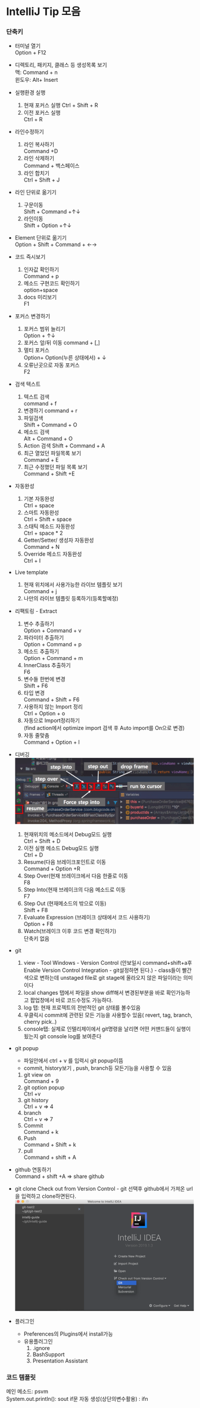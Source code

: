 # IntelliJ Tip 모음
### 단축키
- 터미널 열기  
	Option + F12  
- 디렉토리, 패키지, 클래스 등 생성목록 보기  
   맥: Command + n  
   윈도우: Alt+ Insert  
- 실행환경 실행  
  1. 현재 포커스 실행 
    Ctrl + Shift + R  
  2. 이전 포커스 실행  
    Ctrl + R      
- 라인수정하기 
  1. 라인 복사하기  
    Command +D      
  2. 라인 삭제하기  
    Command + 백스페이스         
  3. 라인 합치기  
    Ctrl + Shift + J      
- 라인 단위로 옮기기  
  1. 구문이동  
  	Shift + Command +↑↓  	
  2. 라인이동  
  	Shift + Option +↑↓  
- Element 단위로 옮기기  
	Option + Shift + Command + ←→  	
- 코드 즉시보기  
	1. 인자값 확인하기  
		Command + p  
	2. 메소드 구현코드 확인하기  
		option+space  
	3. docs 미리보기  
		F1  
- 포커스 변경하기  
	1. 포커스 범위 늘리기  
		 Option + ↑↓  
	2. 포커스 앞/뒤 이동
		command + [,]  
	3. 멀티 포커스  
		Option+ Option(누른 상태에서) + ↓  
	4. 오류난곳으로 자동 포커스  
		F2  
- 검색 텍스트  
	1. 텍스트 검색  
		command + f  
	2. 변경하기
		command + r  
	3. 파일검색  
		Shift + Command + O
	4. 메소드 검색  
		Alt + Command + O  
	5. Action 검색
		Shift + Command + A  
	6. 최근 열었던 파일목록 보기  
		Command + E  
	7. 최근 수정했던 파일 목록 보기  
		Command + Shift +E  
- 자동완성
	1. 기본 자동완성  
		Ctrl + space  
	2. 스마트 자동완성  
		Ctrl + Shift + space  
	3. 스태틱 메소드 자동완성  
		Ctrl + space * 2  
	4. Getter/Setter/ 생성자 자동완성  
		Command + N  
	5. Override 메소드 자동완성  
		Ctrl + I  
- Live template
	1. 현재 위치에서 사용가능한 라이브 템플릿 보기  
		Command + j    
	2. 나만의 라이브 템플릿 등록하기(등록할예정)  
	
- 리팩토링 - Extract  
	1. 변수 추출하기  
		Option + Command + v  
	2. 파라미터 추출하기  
		Option + Command + p  
	3. 메소드 추출하기  
		Option + Command + m  
 	4. InnerClass 추출하기  
		F6  
	5. 변수들 한번에 변경  
		Shift + F6  
	6. 타입 변경  
		Command + Shift + F6  
	7. 사용하지 않는 Import 정리  
		Ctrl + Option + o  
	8. 자동으로 Import정리하기  
		(find action에서 optimize import 검색 후 Auto import를 On으로 변경)  
	9. 자동 줄맞춤  
		Command + Option + l  
		
- 디버깅  
![디버그이미지](https://github.com/yangseungin/intellijTip/blob/master/images/%EB%94%94%EB%B2%84%EA%B9%85.png)
    
	1. 현재위치의 메소드에서 Debug모드 실행  
		Ctrl + Shift + D  
	2. 이전 실행 메소드 Debug모드 실행  
		Ctrl + D  
	3. Resume(다음 브레이크포인트로 이동  
		Command + Option +R  
	4. Step Over(현재 브레이크에서 다음 한줄로 이동  
		F8  
	5. Step Into(현재 브레이크의 다음 메소드로 이동  
		F7  
	6. Step Out (현재메소드의 밖으로 이동)  
		Shift + F8  
	7. Evaluate Expression (브레이크 상태에서 코드 사용하기)  
		Option + F8  
	8. Watch(브레이크 이후 코드 변경 확인하기)  
		단축키 없음  

- git  
	1. view - Tool Windows - Version Control (안보일시 command+shift+a후 Enable Version Control Integration - git설정하면 된다.)  		- class들이 빨간색으로 변하는데 unstaged file로 git stage에 올라오지 않은 파일이라는 의미이다  
	2. local changes 탭에서 파일을 show diff해서 변경된부분을 바로 확인가능하고 팝업창에서 바로 코드수정도 가능하다.  
	3. log 탭: 현재 프로젝트의 전반적인 git 상태를 볼수있음
	4. 우클릭시 commit에 관련된 모든 기능을 사용할수 있음(  revert, tag, branch, cherry pick..)
	5. console탭: 실제로 인텔리제이에서 git명령을 날리면 어떤 커맨드들이 실행이 됬는지 git console log를 보여준다

- git popup  
	- 파일안에서 ctrl + v 를 입력시 git popup이뜸  
	- commit, history보기 , push, branch등 모든기능을 사용할 수 있음  
	 
	1. git view on  
		Command + 9  
	2. git option popup  
		Ctrl +v  
	3. git history  
		Ctrl + v => 4  
	4. branch  
		Ctrl + v => 7  
	5. Commit  
		Command + k  
	6. Push  
		Command + Shift + k  
	7. pull  
		Command + shift + A  
 
- github 연동하기  
	Command + shift +A => share github  

- git clone
	Check out from Version Control - git 선택후 github에서 가져온 url을 입력하고 clone하면된다.
	![git clone](https://github.com/yangseungin/intellijTip/blob/master/images/github%20clone.png)

- 플러그인  
	- Preferences의 Plugins에서 install가능  
	- 유용플러그인  
		1. .ignore
		2. BashSupport
		3. Presentation Assistant







### 코드 템플릿
메인 메소드: psvm  
System.out.println(): sout
if문 자동 생성(상단의변수활용) : ifn
